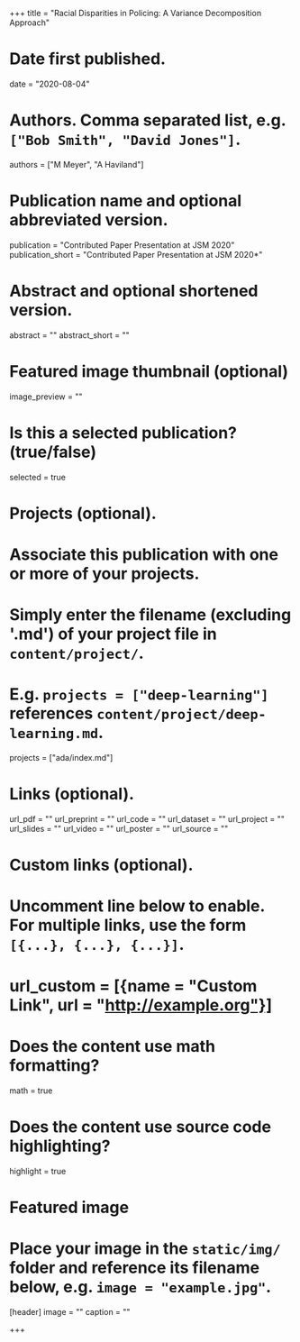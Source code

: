 +++
title = "Racial Disparities in Policing: A Variance Decomposition Approach"

# Date first published.
date = "2020-08-04"

# Authors. Comma separated list, e.g. `["Bob Smith", "David Jones"]`.
authors = ["M Meyer", "A Haviland"]

# Publication name and optional abbreviated version.
publication = "Contributed Paper Presentation at JSM 2020"
publication_short = "Contributed Paper Presentation at JSM 2020*"

# Abstract and optional shortened version.
abstract = ""
abstract_short = ""
# Featured image thumbnail (optional)
image_preview = ""

# Is this a selected publication? (true/false)
selected = true

# Projects (optional).
#   Associate this publication with one or more of your projects.
#   Simply enter the filename (excluding '.md') of your project file in `content/project/`.
#   E.g. `projects = ["deep-learning"]` references `content/project/deep-learning.md`.
projects = ["ada/index.md"]

# Links (optional).
url_pdf = ""
url_preprint = ""
url_code = ""
url_dataset = ""
url_project = ""
url_slides = ""
url_video = ""
url_poster = ""
url_source = ""

# Custom links (optional).
#   Uncomment line below to enable. For multiple links, use the form `[{...}, {...}, {...}]`.
# url_custom = [{name = "Custom Link", url = "http://example.org"}]

# Does the content use math formatting?
math = true

# Does the content use source code highlighting?
highlight = true

# Featured image
# Place your image in the `static/img/` folder and reference its filename below, e.g. `image = "example.jpg"`.
[header]
image = ""
caption = ""



+++
